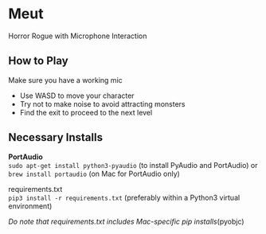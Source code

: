 # Meut
Horror Rogue with Microphone Interaction

## How to Play
Make sure you have a working mic
 - Use WASD to move your character
 - Try not to make noise to avoid attracting monsters
 - Find the exit to proceed to the next level

## Necessary Installs
**PortAudio**<br>
`sudo apt-get install python3-pyaudio` (to install PyAudio and PortAudio) or `brew install portaudio` (on Mac for PortAudio only)

requirements.txt<br>
`pip3 install -r requirements.txt` (preferably within a Python3 virtual environment)

*Do note that requirements.txt includes Mac-specific pip installs*(pyobjc)

